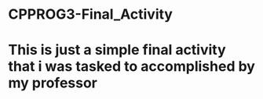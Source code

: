 # CPPROG3-Final_Activity
# This is just a simple final activity that i was tasked to accomplished by my professor
